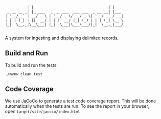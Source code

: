 ```
           _                                    _     
          | |                                  | |    
 _ __ __ _| |_ ___   _ __ ___  ___ ___  _ __ __| |___ 
| '__/ _` | __/ _ \ | '__/ _ \/ __/ _ \| '__/ _` / __|
| | | (_| | ||  __/ | | |  __/ (_| (_) | | | (_| \__ \
|_|  \__,_|\__\___| |_|  \___|\___\___/|_|  \__,_|___/
                                                      
```

A system for ingesting and displaying delimited records.

## Build and Run
To build and run the tests:

    ./mvnw clean test

## Code Coverage
We use [JaCoCo](https://www.jacoco.org/jacoco/) to generate a test code coverage report. This will be done 
automatically when the tests are run. To see the report in your browser, open `target/site/jacoco/index.html`
